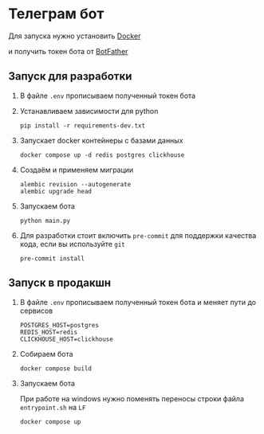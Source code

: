 # Телеграм бот

Для запуска нужно установить [Docker](https://www.docker.com/)

и получить токен бота от [BotFather](https://core.telegram.org/bots/tutorial#obtain-your-bot-token)

## Запуск для разработки

1. В файле `.env` прописываем полученный токен бота

2. Устанавливаем зависимости для python
   ```shell
   pip install -r requirements-dev.txt
   ```

3. Запускает docker контейнеры с базами данных

   ```shell
   docker compose up -d redis postgres clickhouse
   ```

4. Создаём и применяем миграции
   ```shell
   alembic revision --autogenerate
   alembic upgrade head
   ```

5. Запускаем бота
   ```shell
   python main.py
   ```

6. Для разработки стоит включить `pre-commit` для поддержки качества кода, если вы используйте `git`
   ```shell
   pre-commit install
   ```

## Запуск в продакшн

1. В файле `.env` прописываем полученный токен бота и меняет пути до сервисов

   ```dotenv
   POSTGRES_HOST=postgres
   REDIS_HOST=redis
   CLICKHOUSE_HOST=clickhouse
   ```

2. Собираем бота
   ```shell
   docker compose build
   ```

3. Запускаем бота

   При работе на windows нужно поменять переносы строки файла `entrypoint.sh` на `LF`

   ```shell
   docker compose up
   ```

